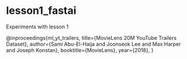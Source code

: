 # lesson1_fastai
Experiments with lesson 1


@inproceedings{ml_yt_trailers,
        title={MovieLens 20M YouTube Trailers Dataset},
        author={Sami Abu-El-Haija and Joonseok Lee and Max Harper and Joseph Konstan},
        booktitle={MovieLens},
        year={2018},
    }
